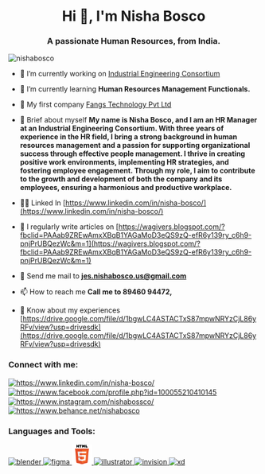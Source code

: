 <h1 align="center">Hi 👋, I'm Nisha Bosco</h1>
<h3 align="center">A passionate Human Resources, from India.</h3>

<p align="left"> <img src="https://komarev.com/ghpvc/?username=nishabosco&label=Profile%20views&color=0e75b6&style=flat" alt="nishabosco" /> </p>

- 🔭 I’m currently working on [Industrial Engineering Consortium](http://www.iecon.in/)

- 🌱 I’m currently learning **Human Resources Management Functionals.**

- 👯 My first company [Fangs Technology Pvt Ltd](https://in.linkedin.com/company/fangs-technology-pvt-ltd-vivo-tn)

- 🤝 Brief about myself **My name is Nisha Bosco, and I am an HR Manager at an Industrial Engineering Consortium. With three years of experience in the HR field, I bring a strong background in human resources management and a passion for supporting organizational success through effective people management. I thrive in creating positive work environments, implementing HR strategies, and fostering employee engagement. Through my role, I aim to contribute to the growth and development of both the company and its employees, ensuring a harmonious and productive workplace.**

- 👨‍💻 Linked In [https://www.linkedin.com/in/nisha-bosco/](https://www.linkedin.com/in/nisha-bosco/)

- 📝 I regularly write articles on [https://wagivers.blogspot.com/?fbclid=PAAab9ZREwAmxXBqB1YAGaMoD3eQS9zQ-efR6y139ry_c6h9-pnjPrUBQezWc&m=1](https://wagivers.blogspot.com/?fbclid=PAAab9ZREwAmxXBqB1YAGaMoD3eQS9zQ-efR6y139ry_c6h9-pnjPrUBQezWc&m=1)

- 💬 Send me mail to **jes.nishabosco.us@gmail.com**

- 📫 How to reach me **Call me to 89460 94472,**

- 📄 Know about my experiences [https://drive.google.com/file/d/1bgwLC4ASTACTxS87mpwNRYzCjL86yRFv/view?usp=drivesdk](https://drive.google.com/file/d/1bgwLC4ASTACTxS87mpwNRYzCjL86yRFv/view?usp=drivesdk)

<h3 align="left">Connect with me:</h3>
<p align="left">
<a href="https://linkedin.com/in/https://www.linkedin.com/in/nisha-bosco/" target="blank"><img align="center" src="https://raw.githubusercontent.com/rahuldkjain/github-profile-readme-generator/master/src/images/icons/Social/linked-in-alt.svg" alt="https://www.linkedin.com/in/nisha-bosco/" height="30" width="40" /></a>
<a href="https://fb.com/https://www.facebook.com/profile.php?id=100055210410145" target="blank"><img align="center" src="https://raw.githubusercontent.com/rahuldkjain/github-profile-readme-generator/master/src/images/icons/Social/facebook.svg" alt="https://www.facebook.com/profile.php?id=100055210410145" height="30" width="40" /></a>
<a href="https://instagram.com/https://www.instagram.com/nishabossco/" target="blank"><img align="center" src="https://raw.githubusercontent.com/rahuldkjain/github-profile-readme-generator/master/src/images/icons/Social/instagram.svg" alt="https://www.instagram.com/nishabossco/" height="30" width="40" /></a>
<a href="https://www.behance.net/https://www.behance.net/nishabosco" target="blank"><img align="center" src="https://raw.githubusercontent.com/rahuldkjain/github-profile-readme-generator/master/src/images/icons/Social/behance.svg" alt="https://www.behance.net/nishabosco" height="30" width="40" /></a>
</p>

<h3 align="left">Languages and Tools:</h3>
<p align="left"> <a href="https://www.blender.org/" target="_blank" rel="noreferrer"> <img src="https://download.blender.org/branding/community/blender_community_badge_white.svg" alt="blender" width="40" height="40"/> </a> <a href="https://www.figma.com/" target="_blank" rel="noreferrer"> <img src="https://www.vectorlogo.zone/logos/figma/figma-icon.svg" alt="figma" width="40" height="40"/> </a> <a href="https://www.w3.org/html/" target="_blank" rel="noreferrer"> <img src="https://raw.githubusercontent.com/devicons/devicon/master/icons/html5/html5-original-wordmark.svg" alt="html5" width="40" height="40"/> </a> <a href="https://www.adobe.com/in/products/illustrator.html" target="_blank" rel="noreferrer"> <img src="https://www.vectorlogo.zone/logos/adobe_illustrator/adobe_illustrator-icon.svg" alt="illustrator" width="40" height="40"/> </a> <a href="https://www.invisionapp.com/" target="_blank" rel="noreferrer"> <img src="https://www.vectorlogo.zone/logos/invisionapp/invisionapp-icon.svg" alt="invision" width="40" height="40"/> </a> <a href="https://www.adobe.com/products/xd.html" target="_blank" rel="noreferrer"> <img src="https://cdn.worldvectorlogo.com/logos/adobe-xd.svg" alt="xd" width="40" height="40"/> </a> </p>
